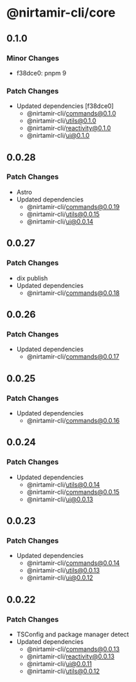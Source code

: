 # @nirtamir-cli/core

## 0.1.0

### Minor Changes

- f38dce0: pnpm 9

### Patch Changes

- Updated dependencies [f38dce0]
  - @nirtamir-cli/commands@0.1.0
  - @nirtamir-cli/utils@0.1.0
  - @nirtamir-cli/reactivity@0.1.0
  - @nirtamir-cli/ui@0.1.0

## 0.0.28

### Patch Changes

- Astro
- Updated dependencies
  - @nirtamir-cli/commands@0.0.19
  - @nirtamir-cli/utils@0.0.15
  - @nirtamir-cli/ui@0.0.14

## 0.0.27

### Patch Changes

- dix publish
- Updated dependencies
  - @nirtamir-cli/commands@0.0.18

## 0.0.26

### Patch Changes

- Updated dependencies
  - @nirtamir-cli/commands@0.0.17

## 0.0.25

### Patch Changes

- Updated dependencies
  - @nirtamir-cli/commands@0.0.16

## 0.0.24

### Patch Changes

- Updated dependencies
  - @nirtamir-cli/utils@0.0.14
  - @nirtamir-cli/commands@0.0.15
  - @nirtamir-cli/ui@0.0.13

## 0.0.23

### Patch Changes

- Updated dependencies
  - @nirtamir-cli/commands@0.0.14
  - @nirtamir-cli/utils@0.0.13
  - @nirtamir-cli/ui@0.0.12

## 0.0.22

### Patch Changes

- TSConfig and package manager detect
- Updated dependencies
  - @nirtamir-cli/commands@0.0.13
  - @nirtamir-cli/reactivity@0.0.13
  - @nirtamir-cli/ui@0.0.11
  - @nirtamir-cli/utils@0.0.12
